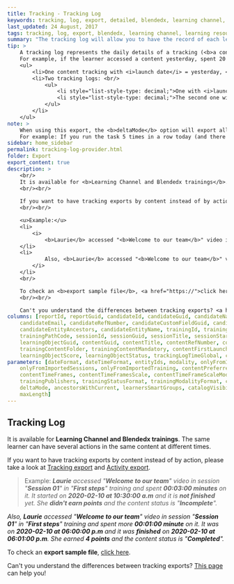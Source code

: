 ```yaml
---
title: Tracking - Tracking Log
keywords: tracking, log, export, detailed, blendedx, learning channel, activity, learning resource, content, training, session, actions, action level
last_updated: 24 August, 2017
tags: tracking, log, export, blendedx, learning channel, learning resource, content, training, session, learner, log level, per content
summary: "The tracking log will allow you to have the record of each learner's action per content. It's our most detailed level for tracking export."
tip: >
    A tracking log represents the daily details of a tracking (<b>a content, a date, a progression, a status and some time spent</b>). <br/>
    For example, if the learner accessed a content yesterday, spent 20 minutes on it and didn't complete it. But today, he launched the resource again, spent 10 minutes and completed it, you will have:<br/>
    <ul>
        <li>One content tracking with <i>launch date</i> = yesterday, <i>last access date</i> = today, <i>time spent</i> = 30 minutes, <i>progression</i> = completed</li>
        <li>Two tracking logs: <br/>
            <ul>
                <li style="list-style-type: decimal;">One with <i>launch date</i> = yesterday, <i>time spent</i> = 20 minutes, <i>progression</i> = incomplete</li>
                <li style="list-style-type: decimal;">The second one with <i>launch date</i> = today, <i>time spent</i> = 10 minutes, <i>progression</i> = completed</li>
            </ul>
        </li>
    </ul>
note: >
    When using this export, the <b>deltaMode</b> option will export all tracking logs for the full days of the delta period. <br/>
    For example: If you run the task 5 times in a row today (and there was no learner activity in the meantime), the 5 generated files will be identical (because the delta period = today will export all tracking logs from today each time). 
sidebar: home_sidebar
permalink: tracking-log-provider.html
folder: Export
export_content: true
description: >
    <br/>
    It is available for <b>Learning Channel and Blendedx trainings</b>. The same learner can have several actions in the same content at different times.
    <br/><br/>
    
    If you want to have tracking exports by content instead of by actions, please take a look at <a href="tracking-provider.html">Tracking export</a>, <a href="activity-provider.html">Activity export</a> and <a href="class-based-training-provider.html">Classroom Activity export</a>.
    <br/><br/>

    <u>Example:</u> 
    <li>
        <i>
            <b>Laurie</b> accessed "<b>Welcome to our team</b>" video in session "<b>Session 01</b>" in "<b>First steps</b>" training and spent <b>00:03:00 minutes</b> on it. It started on <b>2020-02-10 at 10:30:00 a.m</b> and it is <b>not finished</b> yet. She <b>didn't earn points</b> and the content status is "<b>Incomplete</b>".
    </li>
    <li>
            Also, <b>Laurie</b> accessed "<b>Welcome to our team</b>" video in session "<b>Session 01</b>" in "<b>First steps</b>" training and spent more <b>00:01:00 minute</b> on it. It was on <b>2020-02-10 at 06:00:00 p.m</b> and it was <b>finished</b> on <b>2020-02-10 at 06:01:00 p.m</b>. She earned <b>4 points</b> and the content status is "<b>Completed</b>".
        </i>
    </li>
    <br/>

    To check an <b>export sample file</b>, <a href="https://">click here</a>.
    <br/><br/>

    Can't you understand the differences between tracking exports? <a href="export-glossary.html#what-is-the-difference-between-all-these-tracking-exports">This page</a> can help you!<br/>
columns: [reportId, reportGuid, candidateId, candidateGuid, candidateName, candidateFirstname, candidateLogin, 
    candidateEmail, candidateRefNumber, candidateCustomFieldGuid, candidateTimeZone, candidateSmartgroups,
    candidateEntityAncestors, candidateEntityName, trainingId, trainingGuid, trainingTitle, 
    trainingPathCode, sessionId, sessionGuid, sessionTitle, sessionStartDate, sessionEndDate, learningObjectRegistrationGuid, 
    learningObjectGuid, contentGuid, contentTitle, contentRefNumber, contentLocale, learningObjectPublisher, learningObjectRealCompletionTime,
    trainingContentFolder, trainingContentMandatory, contentFirstLaunchDate, contentCompletionTime, contentFirstCompletionDate, learningObjectProgression, 
    learningObjectScore, learningObjectStatus, trackingLogTimeGlobal, constantValue, logDate, templatedValue]
parameters: [dateFormat, dateTimeFormat, entityIds, modality, onlyFromImportedRegistrations, 
    onlyFromImportedSessions, onlyFromImportedTraining, contentPreferredLocales, publishers, contentReportStatus, statusFormat, 
    contentTimeFrames, contentTimeFramesScale, contentTimeFrameScaleMode, contentTimeGlobalFormat, trainingGuid, trainingPathCode, trainingStatus, 
    trainingPublishers, trainingStatusFormat, trainingModalityFormat, completeSessionTitle, sessionGuid, withoutLaunchTime, 
    deltaMode, ancestorsWithCurrent, learnersSmartGroups, catalogVisibility, templates, onlyHrisSelectedItems, stripHTML, 
    maxLength]
---
```


## Tracking Log

It is available for **Learning Channel and Blendedx trainings**. The same learner can have several actions in the same content at different times.

If you want to have tracking exports by content instead of by action, please take a look at [Tracking export](htttp://localhost:4000/tracking-provider.html) and [Activity export](htttp://localhost:4000/activity-provider.html).

> Example: _**Laurie** accessed "**Welcome to our team**" video in session "**Session 01**" in "**First steps**" training and spent **00:03:00 minutes** on it. It started on **2020-02-10 at 10:30:00 a.m** and it is **not finished** yet. She **didn't earn points** and the content status is "**Incomplete**"._

_Also, **Laurie** accessed "**Welcome to our team**" video in session "**Session 01**" in "**First steps**" training and spent more **00:01:00 minute** on it. It was on **2020-02-10 at 06:00:00 p.m** and it was **finished** on **2020-02-10 at 06:01:00 p.m**. She earned **4 points** and the content status is "**Completed**"._

To check an **export sample file**, [click here](https://).

Can't you understand the differences between tracking exports? [This page](http://localhost:4000/export-glossary.html#what-is-the-difference-between-all-these-tracking-exports) can help you!


<!--
### Examples
```xml
<providers>
    <trackingLogProvider>
        <columns>
            <candidateId/>
            <candidateGuid/>
            <candidateRefNumber/>
            <candidateName/>
            <candidateFirstname/>
            <candidateLogin/>
            <candidateEmail/>
            <candidateCustomFieldGuid/>
            <candidatePresentation/>
            <candidateTimeZone/>
            <contentGuid/>
            <learningObjectGuid/>
            <contentRefNumber/>
            <contentTitle/>
            <contentLocale/>
            <learningObjectPublisher/>
            <registrationGuid/>
            <sessionId/>
            <sessionTitle/>
            <sessionGuid/>
            <sessionStartDate/>
            <sessionEndDate/>
            <trainingId/>
            <trainingGuid/>
            <trainingPathCode/>
            <trainingTitle/>
            <trainingContentFolder/>
            <trainingContentMandatory/>
            <firstLaunchDate/>
            <completionTime/>
            <firstCompletionDate/>
            <progression/>
            <score/>
            <status/>
            <timeGlobal/>
            <constantValue/>
            <logDate/>
            <trainingModality/>
            <trainingPublisher/>
        </columns>
        <parameters>
            <dateTimeFormat>YYYY-MM-DD hh:ii:ss</dateTimeFormat>
        </parameters>
    </trackingLogProvider>
</providers>
```
-->